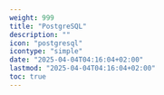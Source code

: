 ```yaml
---
weight: 999
title: "PostgreSQL"
description: ""
icon: "postgresql"
icontype: "simple"
date: "2025-04-04T04:16:04+02:00"
lastmod: "2025-04-04T04:16:04+02:00"
toc: true
---
```

